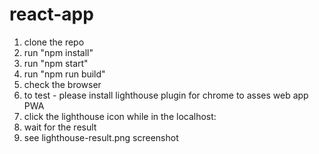 # react-app
1. clone the repo
2. run "npm install"
3. run "npm start"
4. run "npm run build"
5. check the browser
6. to test - please install lighthouse plugin for chrome to asses web app PWA
7. click the lighthouse icon while in the localhost:<port> 
8. wait for the result
9. see lighthouse-result.png screenshot
